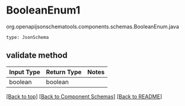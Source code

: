 # BooleanEnum1
org.openapijsonschematools.components.schemas.BooleanEnum.java
```
type: JsonSchema
```

## validate method
| Input Type | Return Type | Notes |
| ---------- | ----------- | ----- |
| boolean | boolean | |

[[Back to top]](#top) [[Back to Component Schemas]](../../../README.md#Component-Schemas) [[Back to README]](../../../README.md)
